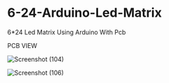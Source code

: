 # 6-24-Arduino-Led-Matrix
6*24 Led Matrix Using Arduino With Pcb


PCB VIEW 

![Screenshot (104)](https://user-images.githubusercontent.com/25906435/117774687-64531f00-b257-11eb-92f4-61f2088ee657.png)

![Screenshot (106)](https://user-images.githubusercontent.com/25906435/117774702-66b57900-b257-11eb-8b1f-7125d9eda5c6.png)
